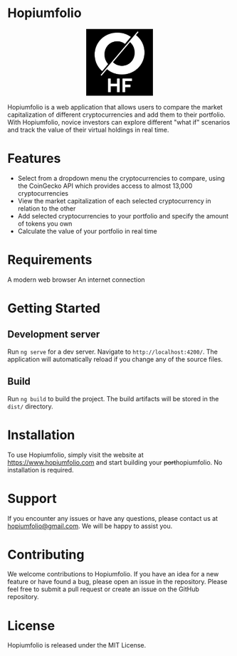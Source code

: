 # Hopiumfolio

<p align="center">
<img src="src/assets/img/logo-main.jpg" alt="drawing" width="150"/>

Hopiumfolio is a web application that allows users to compare the market capitalization of different cryptocurrencies and add them to their portfolio. With Hopiumfolio, novice investors can explore different "what if" scenarios and track the value of their virtual holdings in real time.

# Features

- Select from a dropdown menu the cryptocurrencies to compare, using the CoinGecko API which provides access to almost 13,000 cryptocurrencies
- View the market capitalization of each selected cryptocurrency in relation to the other
- Add selected cryptocurrencies to your portfolio and specify the amount of tokens you own
- Calculate the value of your portfolio in real time

# Requirements

A modern web browser
An internet connection

# Getting Started

## Development server

Run `ng serve` for a dev server. Navigate to `http://localhost:4200/`. The application will automatically reload if you change any of the source files.

## Build

Run `ng build` to build the project. The build artifacts will be stored in the `dist/` directory.

# Installation

To use Hopiumfolio, simply visit the website at https://www.hopiumfolio.com and start building your ~~port~~hopiumfolio. No installation is required.

# Support

If you encounter any issues or have any questions, please contact us at hopiumfolio@gmail.com. We will be happy to assist you.

# Contributing

We welcome contributions to Hopiumfolio. If you have an idea for a new feature or have found a bug, please open an issue in the repository. Please feel free to submit a pull request or create an issue on the GitHub repository.

# License

Hopiumfolio is released under the MIT License.
